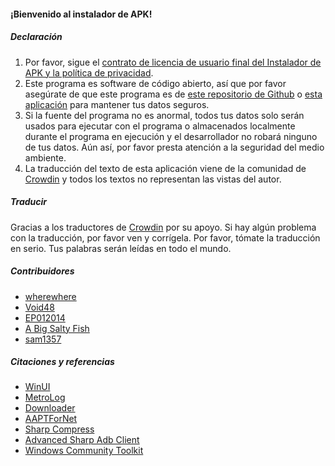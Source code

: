 #### ¡Bienvenido al instalador de APK!

##### Declaración
1. Por favor, sigue el [contrato de licencia de usuario final del Instalador de APK y la política de privacidad](https://github.com/Paving-Base/APK-Installer/blob/main/Privacy.md).
2. Este programa es software de código abierto, así que por favor asegúrate de que este programa es de [este repositorio de Github](https://github.com/Paving-Base/APK-Installer) o [esta aplicación](https://apps.microsoft.com/store/detail/9P2JFQ43FPPG) para mantener tus datos seguros.
3. Si la fuente del programa no es anormal, todos tus datos solo serán usados para ejecutar con el programa o almacenados localmente durante el programa en ejecución y el desarrollador no robará ninguno de tus datos. Aún así, por favor presta atención a la seguridad del medio ambiente.
4. La traducción del texto de esta aplicación viene de la comunidad de [Crowdin](https://crowdin.com/project/APKInstaller "Crowdin") y todos los textos no representan las vistas del autor.

##### Traducir
Gracias a los traductores de [Crowdin](https://crowdin.com/project/APKInstaller "Crowdin") por su apoyo. Si hay algún problema con la traducción, por favor ven y corrígela. Por favor, tómate la traducción en serio. Tus palabras serán leídas en todo el mundo.

##### Contribuidores
- [wherewhere](https://github.com/wherewhere)
- [Void48](https://github.com/Void48)
- [EP012014](https://github.com/EP012014)
- [A Big Salty Fish](https://github.com/bigsaltyfishes)
- [sam1357](https://github.com/sam1357)

##### Citaciones y referencias
- [WinUI](https://github.com/microsoft/microsoft-ui-xaml "WinUI")
- [MetroLog](https://github.com/roubachof/MetroLog "MetroLog")
- [Downloader](https://github.com/bezzad/Downloader "Downloader")
- [AAPTForNet](https://github.com/canheo136/QuickLook.Plugin.ApkViewer "AAPTForNet")
- [Sharp Compress](https://github.com/adamhathcock/sharpcompress "Sharp Compress")
- [Advanced Sharp Adb Client](https://github.com/yungd1plomat/AdvancedSharpAdbClient "Advanced Sharp Adb Client")
- [Windows Community Toolkit](https://github.com/CommunityToolkit/WindowsCommunityToolkit "Windows Community Toolkit")